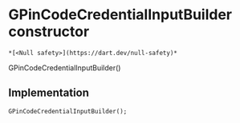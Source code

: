 


# GPinCodeCredentialInputBuilder constructor




    *[<Null safety>](https://dart.dev/null-safety)*



GPinCodeCredentialInputBuilder()





## Implementation

```dart
GPinCodeCredentialInputBuilder();
```







